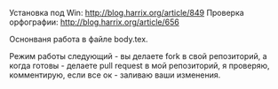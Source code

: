 Установка под Win: http://blog.harrix.org/article/849
Проверка орфографии: http://blog.harrix.org/article/656

Оснонваня работа в файле body.tex.

Режим работы следующий - вы делаете fork в свой репозиторий, а когда готовы - делаете pull request в мой репозиторий, я проверяю, комментирую, если все ок - заливаю ваши изменения.
